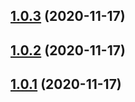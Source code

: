 ## [1.0.3](https://github.com/BJ0815/aws-tool/compare/v1.0.2...v1.0.3) (2020-11-17)



## [1.0.2](https://github.com/BJ0815/aws-tool/compare/v1.0.1...v1.0.2) (2020-11-17)



## [1.0.1](https://github.com/BJ0815/aws-tool/compare/v1.0.0...v1.0.1) (2020-11-17)




